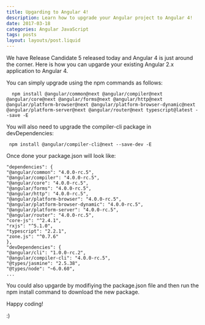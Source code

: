 ```yaml
---
title: Upgarding to Angular 4!
description: Learn how to upgrade your Angular project to Angular 4!
date: 2017-03-18
categories: Angular JavaScript
tags: posts
layout: layouts/post.liquid
---
```


We have Release Candidate 5 released today and Angular 4 is just around the corner. Here is how you can upgarde your existing Angular 2.x application to Angular 4.

You can simply upgrade using the npm commands as follows:

```
  npm install @angular/common@next @angular/compiler@next @angular/core@next @angular/forms@next @angular/http@next @angular/platform-browser@next @angular/platform-browser-dynamic@next @angular/platform-server@next @angular/router@next typescript@latest --save -E
```

You will also need to upgrade the compiler-cli package in devDependencies:

```
 npm install @angular/compiler-cli@next --save-dev -E
```

Once done your package.json will look like:

```
"dependencies": {
"@angular/common": "4.0.0-rc.5",
"@angular/compiler": "4.0.0-rc.5",
"@angular/core": "4.0.0-rc.5",
"@angular/forms": "4.0.0-rc.5",
"@angular/http": "4.0.0-rc.5",
"@angular/platform-browser": "4.0.0-rc.5",
"@angular/platform-browser-dynamic": "4.0.0-rc.5",
"@angular/platform-server": "4.0.0-rc.5",
"@angular/router": "4.0.0-rc.5",
"core-js": "^2.4.1",
"rxjs": "^5.1.0",
"typescript": "2.2.1",
"zone.js": "^0.7.6"
},
"devDependencies": {
"@angular/cli": "1.0.0-rc.2",
"@angular/compiler-cli": "4.0.0-rc.5",
"@types/jasmine": "2.5.38",
"@types/node": "~6.0.60",
...
```

You could also upgarde by modifiying the package.json file and then run the npm install command to download the new package.

Happy coding!

:)
